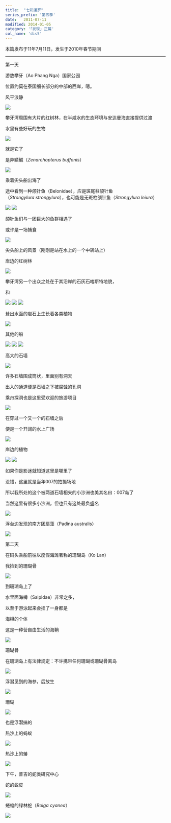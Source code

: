 ```yaml
---
title:  "七彩暹罗"
series_prefix: '第五季'
date:   2011-07-11
modified: 2014-01-05
category: '｢发现｣ 正篇'
col_name: 'dis5'
---
```


本篇发布于11年7月11日，发生于2010年春节期间

---

第一天

游敖攀牙（Ao Phang Nga）国家公园

位置约莫在泰国细长部分的中部的西岸，嗯。

风平浪静

<img class='disc' src='https://i.postimg.cc/0jYfwm3h/11.jpg'>

攀牙湾周围有大片的红树林，在半咸水的生态环境与安达曼海直接提供过渡

水里有些好玩的生物

<img class='disc' src='https://i.postimg.cc/Fz5pzGPj/12.jpg'>

就是它了


是异鳞鱵（<i>Zenarchopterus buffonis</i>）

<img class='disc' src='https://i.postimg.cc/y8vLjmdH/13.jpg'>

乘着尖头船出海了


途中看到一种颌针鱼（Belonidae），应是斑尾柱颌针鱼（<i>Strongylura strongylura</i>），也可能是无斑柱颌针鱼（<i>Strongylura leiura</i>）

<img class='disc' src='https://i.postimg.cc/DzNBk7Lp/14.jpg'>

<img class='disc' src='https://i.postimg.cc/SKRDvn2z/15.jpg'>

颌针鱼们与一团巨大的鱼群相遇了


或许是一场捕食

<img class='disc' src='https://i.postimg.cc/nzQTnN1F/16.jpg'>

尖头船上的风景（刚刚是站在水上的一个中转站上）


岸边的红树林

<img class='disc' src='https://i.postimg.cc/c1wT2yHT/17.jpg'>

攀牙湾另一个出众之处在于其沿岸的石灰石喀斯特地貌，

和

<img class='disc' src='https://i.postimg.cc/zXk7DCTg/18.jpg'>

<img class='disc' src='https://i.postimg.cc/FsvGQWkv/19.jpg'>

<img class='disc' src='https://i.postimg.cc/zGXjyykP/20.jpg'>

耸出水面的岩石上生长着各类植物

<img class='disc' src='https://i.postimg.cc/1zbc7J1L/21.jpg'>

其他的船

<img class='disc' src='https://i.postimg.cc/K8q5Bmqc/22.jpg'>

<img class='disc' src='https://i.postimg.cc/bvZ9R4Wx/23.jpg'>

<img class='disc' src='https://i.postimg.cc/zBWwsKJ3/24.jpg'>

高大的石墙

<img class='disc' src='https://i.postimg.cc/nrJKprz2/25.jpg'>

许多石墙围成筒状，里面别有洞天


出入的通道便是石墙之下被腐蚀的孔洞



乘舟探洞也是这里受欢迎的旅游项目

<img class='disc' src='https://i.postimg.cc/tCDdGXHd/26.jpg'>

在穿过一个又一个的石墙之后


便是一个开阔的水上广场

<img class='disc' src='https://i.postimg.cc/RVv1YW2V/27.jpg'>

岸边的植物

<img class='disc' src='https://i.postimg.cc/xCrM38KQ/28.jpg'>

<img class='disc' src='https://i.postimg.cc/Z5Mr0VnC/29.jpg'>

如果你是影迷就知道这里是哪里了


没错，这里就是当年007的拍摄场地


所以我所处的这个被两道石墙相夹的小沙洲也美其名曰：007岛了


当然这里有很多小沙洲，但也只有这处最负盛名

<img class='disc' src='https://i.postimg.cc/0yQY8L8T/30.jpg'>

浮台边发现的南方团扇藻（Padina australis）

<img class='disc' src='https://i.postimg.cc/05Vr8rbN/57.jpg'>

第二天


在码头乘船前往以度假海滩著称的珊瑚岛（Ko Lan）


我捡到的珊瑚骨

<img class='disc' src='https://i.postimg.cc/zBnWtNjg/33.jpg'>

到珊瑚岛上了


水里面海樽（Salpidae）非常之多，


以至于游泳起来会挂了一身都是



海樽的个体



这是一种营自由生活的海鞘

<img class='disc' src='https://i.postimg.cc/90C9sk8N/34.jpg'>

珊瑚骨

在珊瑚岛上有法律规定：不许携带任何珊瑚或珊瑚骨离岛

<img class='disc' src='https://i.postimg.cc/4yPcG1j4/35.jpg'>

浮潜见到的海参，后放生

<img class='disc' src='https://i.postimg.cc/xdNLmMNg/36.jpg'>

珊瑚

<img class='disc' src='https://i.postimg.cc/nVGBqHM8/37.jpg'>


也是浮潜搞的

热沙上的蚂蚁

<img class='disc' src='https://i.postimg.cc/26fLBJD8/43.jpg'>

热沙上的蝽

<img class='disc' src='https://i.postimg.cc/26Fbdwkd/44.jpg'>

下午，普吉的蛇类研究中心


蛇的蜕皮

<img class='disc' src='https://i.postimg.cc/FsFcZ2JY/38.jpg'>

蜷缩的绿林蛇（<i>Boiga cyanea</i>）

<img class='disc' src='https://i.postimg.cc/bN6nF3Q3/39.jpg'>
